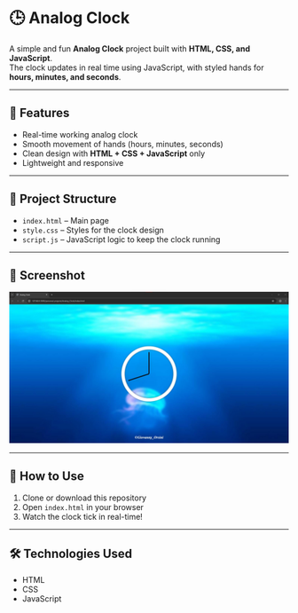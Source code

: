 # 🕒 Analog Clock

A simple and fun **Analog Clock** project built with **HTML, CSS, and JavaScript**.  
The clock updates in real time using JavaScript, with styled hands for **hours, minutes, and seconds**.

---

## 🚀 Features

- Real-time working analog clock
- Smooth movement of hands (hours, minutes, seconds)
- Clean design with **HTML + CSS + JavaScript** only
- Lightweight and responsive

---

## 📂 Project Structure

- `index.html` – Main page
- `style.css` – Styles for the clock design
- `script.js` – JavaScript logic to keep the clock running

---

## 📸 Screenshot

![Analog Clock Screenshot](screenshot.jpg)

---

## 🎯 How to Use

1. Clone or download this repository
2. Open `index.html` in your browser
3. Watch the clock tick in real-time!

---

## 🛠️ Technologies Used

- HTML
- CSS
- JavaScript

